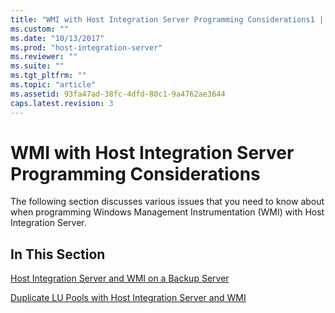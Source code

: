 ```yaml
---
title: "WMI with Host Integration Server Programming Considerations1 | Microsoft Docs"
ms.custom: ""
ms.date: "10/13/2017"
ms.prod: "host-integration-server"
ms.reviewer: ""
ms.suite: ""
ms.tgt_pltfrm: ""
ms.topic: "article"
ms.assetid: 93fa47ad-38fc-4dfd-80c1-9a4762ae3644
caps.latest.revision: 3
---
```

# WMI with Host Integration Server Programming Considerations
The following section discusses various issues that you need to know about when programming Windows Management Instrumentation (WMI) with Host Integration Server.  
  
## In This Section  
 [Host Integration Server and WMI on a Backup Server](../core/host-integration-server-and-wmi-on-a-backup-server.md)  
  
 [Duplicate LU Pools with Host Integration Server and WMI](../core/duplicate-lu-pools-with-host-integration-server-and-wmi.md)